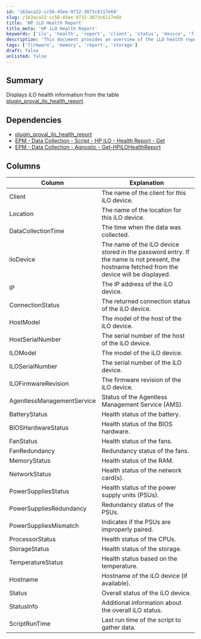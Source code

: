 ```yaml
---
id: '163aca22-cc56-45ee-9732-3873c6117e60'
slug: /163aca22-cc56-45ee-9732-3873c6117e60
title: 'HP iLO Health Report'
title_meta: 'HP iLO Health Report'
keywords: ['ilo', 'health', 'report', 'client', 'status', 'device', 'firmware', 'network', 'memory', 'storage']
description: 'This document provides an overview of the iLO health report display, detailing the health status of iLO devices including connection status, firmware revision, and various hardware health metrics. It also outlines dependencies and the specific columns included in the report.'
tags: ['firmware', 'memory', 'report', 'storage']
draft: false
unlisted: false
---
```


## Summary

Displays iLO health information from the table [plugin_proval_ilo_health_report](/docs/d6e5e2a7-ecb8-4262-92a1-cc322b4af3b6).

## Dependencies

- [plugin_proval_ilo_health_report](/docs/d6e5e2a7-ecb8-4262-92a1-cc322b4af3b6)
- [EPM - Data Collection - Script - HP iLO - Health Report - Get](/docs/f28ef90e-ba80-4ba1-9bd6-e4aa4c2b549a)
- [EPM - Data Collection - Agnostic - Get-HPiLOHealthReport](/docs/71faa943-e504-4e87-b8d1-39471af44780)

## Columns

| Column                   | Explanation                                                                                               |
|-------------------------|-----------------------------------------------------------------------------------------------------------|
| Client                  | The name of the client for this iLO device.                                                              |
| Location                | The name of the location for this iLO device.                                                            |
| DataCollectionTime      | The time when the data was collected.                                                                     |
| iloDevice               | The name of the iLO device stored in the password entry. If the name is not present, the hostname fetched from the device will be displayed. |
| IP                      | The IP address of the iLO device.                                                                         |
| ConnectionStatus        | The returned connection status of the iLO device.                                                        |
| HostModel               | The model of the host of the iLO device.                                                                 |
| HostSerialNumber        | The serial number of the host of the iLO device.                                                         |
| ILOModel                | The model of the iLO device.                                                                              |
| ILOSerialNumber         | The serial number of the iLO device.                                                                      |
| ILOFirmwareRevision      | The firmware revision of the iLO device.                                                                  |
| AgentlessManagementService | Status of the Agentless Management Service (AMS).                                                       |
| BatteryStatus           | Health status of the battery.                                                                             |
| BIOSHardwareStatus      | Health status of the BIOS hardware.                                                                        |
| FanStatus               | Health status of the fans.                                                                                |
| FanRedundancy           | Redundancy status of the fans.                                                                            |
| MemoryStatus            | Health status of the RAM.                                                                                 |
| NetworkStatus           | Health status of the network card(s).                                                                     |
| PowerSuppliesStatus     | Health status of the power supply units (PSUs).                                                          |
| PowerSuppliesRedundancy | Redundancy status of the PSUs.                                                                            |
| PowerSuppliesMismatch    | Indicates if the PSUs are improperly paired.                                                              |
| ProcessorStatus         | Health status of the CPUs.                                                                                 |
| StorageStatus           | Health status of the storage.                                                                              |
| TemperatureStatus       | Health status based on the temperature.                                                                    |
| Hostname                | Hostname of the iLO device (if available).                                                                |
| Status                  | Overall status of the iLO device.                                                                         |
| StatusInfo              | Additional information about the overall iLO status.                                                     |
| ScriptRunTime           | Last run time of the script to gather data.                                                               |